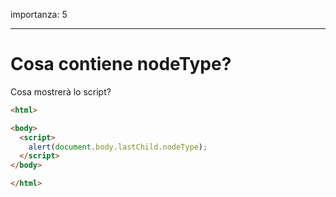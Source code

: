 importanza: 5

---

# Cosa contiene nodeType?

Cosa mostrerà lo script?

```html
<html>

<body>
  <script>
    alert(document.body.lastChild.nodeType);
  </script>
</body>

</html>
```
